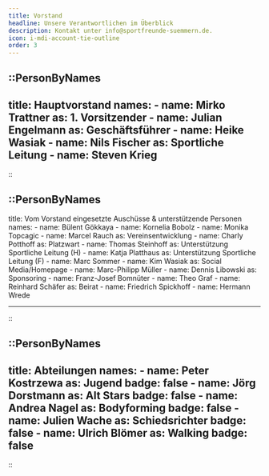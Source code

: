 ```yaml
---
title: Vorstand
headline: Unsere Verantwortlichen im Überblick
description: Kontakt unter info@sportfreunde-suemmern.de.
icon: i-mdi-account-tie-outline
order: 3
---
```



::PersonByNames
---
title: Hauptvorstand
names:
    - name: Mirko Trattner
      as: 1. Vorsitzender
    - name: Julian Engelmann
      as: Geschäftsführer
    - name: Heike Wasiak
    - name: Nils Fischer
      as: Sportliche Leitung
    - name: Steven Krieg
---
::

::PersonByNames
---
title: Vom Vorstand eingesetzte Auschüsse & unterstützende Personen
names:
    - name: Bülent Gökkaya
    - name: Kornelia Bobolz
    - name: Monika Topcagic
    - name: Marcel Rauch
      as: Vereinsentwicklung
    - name: Charly Potthoff
      as: Platzwart
    - name: Thomas Steinhoff
      as: Unterstützung Sportliche Leitung (H)
    - name: Katja Platthaus
      as: Unterstützung Sportliche Leitung (F)
    - name: Marc Sommer
    - name: Kim Wasiak
      as: Social Media/Homepage
    - name: Marc-Philipp Müller
    - name: Dennis Libowski
      as: Sponsoring
    - name: Franz-Josef Bomnüter
    - name: Theo Graf
    - name: Reinhard Schäfer
      as: Beirat
    - name: Friedrich Spickhoff
    - name: Hermann Wrede

---
::

::PersonByNames
---
title: Abteilungen
names:
    - name: Peter Kostrzewa
      as: Jugend
      badge: false
    - name: Jörg Dorstmann
      as: Alt Stars
      badge: false
    - name: Andrea Nagel
      as: Bodyforming
      badge: false
    - name: Julien Wache
      as: Schiedsrichter
      badge: false
    - name: Ulrich Blömer
      as: Walking
      badge: false
---
::